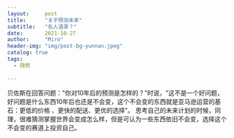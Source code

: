 ```yaml
---
layout:     post
title:      "关于预测未来"
subtitle:   "名人语录？"
date:       2021-10-27
author:     "Miro"
header-img: "img/post-bg-yunnan.jpeg"
catalog: true
tags:
  - 随想
  
---
```



贝佐斯在回答问题："你对10年后的预测是怎样的？"时说，"这不是一个好问题，好问题是什么东西10年后也还是不会变，这个不会变的东西就是亚马逊运营的基石：更低的价格 、更快的配送、更优的选择"。
思考自己的未来计划的时候，同理，很难猜测掌握世界会变成怎么样，但是可认为一些东西依旧不会变，选择这个不会变的赛道上投资自己。